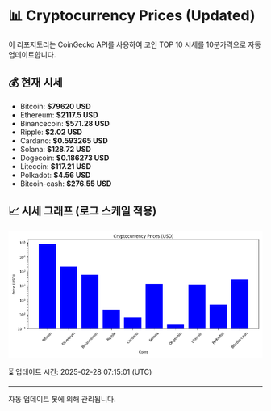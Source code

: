 
# 📊 Cryptocurrency Prices (Updated)

이 리포지토리는 CoinGecko API를 사용하여 코인 TOP 10 시세를 10분가격으로 자동 업데이트합니다.

## 💰 현재 시세
- Bitcoin: **$79620 USD**
- Ethereum: **$2117.5 USD**
- Binancecoin: **$571.28 USD**
- Ripple: **$2.02 USD**
- Cardano: **$0.593265 USD**
- Solana: **$128.72 USD**
- Dogecoin: **$0.186273 USD**
- Litecoin: **$117.21 USD**
- Polkadot: **$4.56 USD**
- Bitcoin-cash: **$276.55 USD**

## 📈 시세 그래프 (로그 스케일 적용)
![Crypto Prices](crypto_prices.png)

⏳ 업데이트 시간: 2025-02-28 07:15:01 (UTC)

---
자동 업데이트 봇에 의해 관리됩니다.
